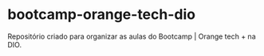 # bootcamp-orange-tech-dio
Repositório criado para organizar as aulas do Bootcamp | Orange tech + na DIO.
